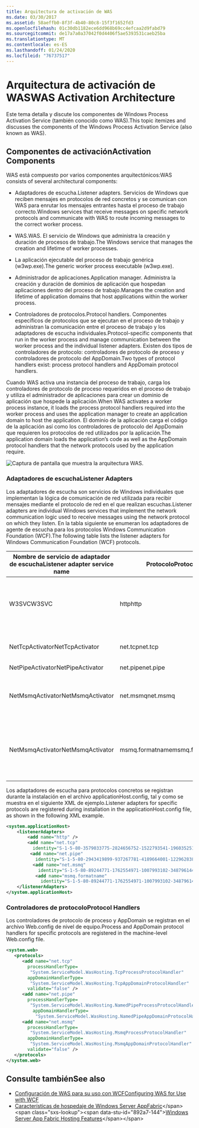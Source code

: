 ```yaml
---
title: Arquitectura de activación de WAS
ms.date: 03/30/2017
ms.assetid: 58aeffb0-8f3f-4b40-80c8-15f3f1652fd3
ms.openlocfilehash: 01c30db1182ece6dd968b69cc4efcaa2d9fabd79
ms.sourcegitcommit: de17a7a0a37042f0d4406f5ae5393531caeb25ba
ms.translationtype: MT
ms.contentlocale: es-ES
ms.lasthandoff: 01/24/2020
ms.locfileid: "76737517"
---
```

# <a name="was-activation-architecture"></a><span data-ttu-id="892a7-102">Arquitectura de activación de WAS</span><span class="sxs-lookup"><span data-stu-id="892a7-102">WAS Activation Architecture</span></span>
<span data-ttu-id="892a7-103">Este tema detalla y discute los componentes de Windows Process Activation Service (también conocido como WAS).</span><span class="sxs-lookup"><span data-stu-id="892a7-103">This topic itemizes and discusses the components of the Windows Process Activation Service (also known as WAS).</span></span>  
  
## <a name="activation-components"></a><span data-ttu-id="892a7-104">Componentes de activación</span><span class="sxs-lookup"><span data-stu-id="892a7-104">Activation Components</span></span>  
 <span data-ttu-id="892a7-105">WAS está compuesto por varios componentes arquitectónicos:</span><span class="sxs-lookup"><span data-stu-id="892a7-105">WAS consists of several architectural components:</span></span>  
  
- <span data-ttu-id="892a7-106">Adaptadores de escucha.</span><span class="sxs-lookup"><span data-stu-id="892a7-106">Listener adapters.</span></span> <span data-ttu-id="892a7-107">Servicios de Windows que reciben mensajes en protocolos de red concretos y se comunican con WAS para enrutar los mensajes entrantes hasta el proceso de trabajo correcto.</span><span class="sxs-lookup"><span data-stu-id="892a7-107">Windows services that receive messages on specific network protocols and communicate with WAS to route incoming messages to the correct worker process.</span></span>  
  
- <span data-ttu-id="892a7-108">WAS.</span><span class="sxs-lookup"><span data-stu-id="892a7-108">WAS.</span></span> <span data-ttu-id="892a7-109">El servicio de Windows que administra la creación y duración de procesos de trabajo.</span><span class="sxs-lookup"><span data-stu-id="892a7-109">The Windows service that manages the creation and lifetime of worker processes.</span></span>  
  
- <span data-ttu-id="892a7-110">La aplicación ejecutable del proceso de trabajo genérica (w3wp.exe).</span><span class="sxs-lookup"><span data-stu-id="892a7-110">The generic worker process executable (w3wp.exe).</span></span>  
  
- <span data-ttu-id="892a7-111">Administrador de aplicaciones.</span><span class="sxs-lookup"><span data-stu-id="892a7-111">Application manager.</span></span> <span data-ttu-id="892a7-112">Administra la creación y duración de dominios de aplicación que hospedan aplicaciones dentro del proceso de trabajo.</span><span class="sxs-lookup"><span data-stu-id="892a7-112">Manages the creation and lifetime of application domains that host applications within the worker process.</span></span>  
  
- <span data-ttu-id="892a7-113">Controladores de protocolos.</span><span class="sxs-lookup"><span data-stu-id="892a7-113">Protocol handlers.</span></span> <span data-ttu-id="892a7-114">Componentes específicos de protocolos que se ejecutan en el proceso de trabajo y administran la comunicación entre el proceso de trabajo y los adaptadores de escucha individuales.</span><span class="sxs-lookup"><span data-stu-id="892a7-114">Protocol-specific components that run in the worker process and manage communication between the worker process and the individual listener adapters.</span></span> <span data-ttu-id="892a7-115">Existen dos tipos de controladores de protocolo: controladores de protocolo de proceso y controladores de protocolo del AppDomain.</span><span class="sxs-lookup"><span data-stu-id="892a7-115">Two types of protocol handlers exist: process protocol handlers and AppDomain protocol handlers.</span></span>  
  
 <span data-ttu-id="892a7-116">Cuando WAS activa una instancia del proceso de trabajo, carga los controladores de protocolo de proceso requeridos en el proceso de trabajo y utiliza el administrador de aplicaciones para crear un dominio de aplicación que hospede la aplicación.</span><span class="sxs-lookup"><span data-stu-id="892a7-116">When WAS activates a worker process instance, it loads the process protocol handlers required into the worker process and uses the application manager to create an application domain to host the application.</span></span> <span data-ttu-id="892a7-117">El dominio de la aplicación carga el código de la aplicación así como los controladores de protocolo del AppDomain que requieren los protocolos de red utilizados por la aplicación.</span><span class="sxs-lookup"><span data-stu-id="892a7-117">The application domain loads the application’s code as well as the AppDomain protocol handlers that the network protocols used by the application require.</span></span>  
  
 ![Captura de pantalla que muestra la arquitectura WAS.](./media/was-activation-architecture/windows-process-application-service-architecture.gif)  
  
### <a name="listener-adapters"></a><span data-ttu-id="892a7-119">Adaptadores de escucha</span><span class="sxs-lookup"><span data-stu-id="892a7-119">Listener Adapters</span></span>  
 <span data-ttu-id="892a7-120">Los adaptadores de escucha son servicios de Windows individuales que implementan la lógica de comunicación de red utilizada para recibir mensajes mediante el protocolo de red en el que realizan escuchas.</span><span class="sxs-lookup"><span data-stu-id="892a7-120">Listener adapters are individual Windows services that implement the network communication logic used to receive messages using the network protocol on which they listen.</span></span> <span data-ttu-id="892a7-121">En la tabla siguiente se enumeran los adaptadores de agente de escucha para los protocolos Windows Communication Foundation (WCF).</span><span class="sxs-lookup"><span data-stu-id="892a7-121">The following table lists the listener adapters for Windows Communication Foundation (WCF) protocols.</span></span>  
  
|<span data-ttu-id="892a7-122">Nombre de servicio de adaptador de escucha</span><span class="sxs-lookup"><span data-stu-id="892a7-122">Listener adapter service name</span></span>|<span data-ttu-id="892a7-123">Protocolo</span><span class="sxs-lookup"><span data-stu-id="892a7-123">Protocol</span></span>|<span data-ttu-id="892a7-124">Notas</span><span class="sxs-lookup"><span data-stu-id="892a7-124">Notes</span></span>|  
|-----------------------------------|--------------|-----------|  
|<span data-ttu-id="892a7-125">W3SVC</span><span class="sxs-lookup"><span data-stu-id="892a7-125">W3SVC</span></span>|<span data-ttu-id="892a7-126">http</span><span class="sxs-lookup"><span data-stu-id="892a7-126">http</span></span>|<span data-ttu-id="892a7-127">Componente común que proporciona la activación HTTP para IIS 7,0 y WCF.</span><span class="sxs-lookup"><span data-stu-id="892a7-127">Common component that provides HTTP activation for both IIS 7.0 and WCF.</span></span>|  
|<span data-ttu-id="892a7-128">NetTcpActivator</span><span class="sxs-lookup"><span data-stu-id="892a7-128">NetTcpActivator</span></span>|<span data-ttu-id="892a7-129">net.tcp</span><span class="sxs-lookup"><span data-stu-id="892a7-129">net.tcp</span></span>|<span data-ttu-id="892a7-130">Depende del servicio NetTcpPortSharing.</span><span class="sxs-lookup"><span data-stu-id="892a7-130">Depends on the NetTcpPortSharing service.</span></span>|  
|<span data-ttu-id="892a7-131">NetPipeActivator</span><span class="sxs-lookup"><span data-stu-id="892a7-131">NetPipeActivator</span></span>|<span data-ttu-id="892a7-132">net.pipe</span><span class="sxs-lookup"><span data-stu-id="892a7-132">net.pipe</span></span>||  
|<span data-ttu-id="892a7-133">NetMsmqActivator</span><span class="sxs-lookup"><span data-stu-id="892a7-133">NetMsmqActivator</span></span>|<span data-ttu-id="892a7-134">net.msmq</span><span class="sxs-lookup"><span data-stu-id="892a7-134">net.msmq</span></span>|<span data-ttu-id="892a7-135">Para su uso con aplicaciones de Message Queuing basadas en WCF.</span><span class="sxs-lookup"><span data-stu-id="892a7-135">For use with WCF-based Message Queuing applications.</span></span>|  
|<span data-ttu-id="892a7-136">NetMsmqActivator</span><span class="sxs-lookup"><span data-stu-id="892a7-136">NetMsmqActivator</span></span>|<span data-ttu-id="892a7-137">msmq.formatname</span><span class="sxs-lookup"><span data-stu-id="892a7-137">msmq.formatname</span></span>|<span data-ttu-id="892a7-138">Proporciona compatibilidad con versiones anteriores para aplicaciones existentes de Message Queuing.</span><span class="sxs-lookup"><span data-stu-id="892a7-138">Provides backwards compatibility with existing Message Queuing applications.</span></span>|  
  
 <span data-ttu-id="892a7-139">Los adaptadores de escucha para protocolos concretos se registran durante la instalación en el archivo applicationHost.config, tal y como se muestra en el siguiente XML de ejemplo.</span><span class="sxs-lookup"><span data-stu-id="892a7-139">Listener adapters for specific protocols are registered during installation in the applicationHost.config file, as shown in the following XML example.</span></span>  
  
```xml  
<system.applicationHost>  
    <listenerAdapters>  
        <add name="http" />  
        <add name="net.tcp"   
          identity="S-1-5-80-3579033775-2824656752-1522793541-1960352512-462907086" />  
         <add name="net.pipe"   
           identity="S-1-5-80-2943419899-937267781-4189664001-1229628381-3982115073" />  
          <add name="net.msmq"   
            identity="S-1-5-80-89244771-1762554971-1007993102-348796144-2203111529" />  
           <add name="msmq.formatname"   
             identity="S-1-5-80-89244771-1762554971-1007993102-348796144-2203111529" />  
    </listenerAdapters>  
</system.applicationHost>  
```  
  
### <a name="protocol-handlers"></a><span data-ttu-id="892a7-140">Controladores de protocolo</span><span class="sxs-lookup"><span data-stu-id="892a7-140">Protocol Handlers</span></span>  
 <span data-ttu-id="892a7-141">Los controladores de protocolo de proceso y AppDomain se registran en el archivo Web.config de nivel de equipo.</span><span class="sxs-lookup"><span data-stu-id="892a7-141">Process and AppDomain protocol handlers for specific protocols are registered in the machine-level Web.config file.</span></span>  
  
```xml  
<system.web>  
   <protocols>  
      <add name="net.tcp"   
        processHandlerType=  
         "System.ServiceModel.WasHosting.TcpProcessProtocolHandler"  
        appDomainHandlerType=  
         "System.ServiceModel.WasHosting.TcpAppDomainProtocolHandler"  
        validate="false" />  
      <add name="net.pipe"   
        processHandlerType=  
         "System.ServiceModel.WasHosting.NamedPipeProcessProtocolHandler"  
          appDomainHandlerType=  
           "System.ServiceModel.WasHosting.NamedPipeAppDomainProtocolHandler"/>  
      <add name="net.msmq"  
        processHandlerType=  
         "System.ServiceModel.WasHosting.MsmqProcessProtocolHandler"  
        appDomainHandlerType=  
         "System.ServiceModel.WasHosting.MsmqAppDomainProtocolHandler"  
        validate="false" />  
   </protocols>  
</system.web>  
```  
  
## <a name="see-also"></a><span data-ttu-id="892a7-142">Consulte también</span><span class="sxs-lookup"><span data-stu-id="892a7-142">See also</span></span>

- [<span data-ttu-id="892a7-143">Configuración de WAS para su uso con WCF</span><span class="sxs-lookup"><span data-stu-id="892a7-143">Configuring WAS for Use with WCF</span></span>](../../../../docs/framework/wcf/feature-details/configuring-the-wpa--service-for-use-with-wcf.md)
- <span data-ttu-id="892a7-144">[Características de hospedaje de Windows Server AppFabric](https://docs.microsoft.com/previous-versions/appfabric/ee677189(v=azure.10))</span><span class="sxs-lookup"><span data-stu-id="892a7-144">[Windows Server App Fabric Hosting Features](https://docs.microsoft.com/previous-versions/appfabric/ee677189(v=azure.10))</span></span>
